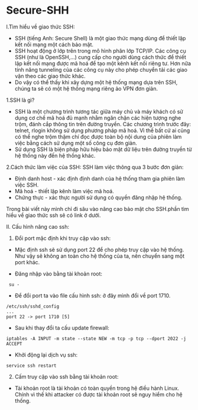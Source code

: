 Secure-SHH
==========
I.Tìm hiểu về giao thức SSH:

- SSH (tiếng Anh: Secure Shell) là một giao thức mạng dùng để thiết lập kết nối mạng một cách bảo mật. 
- SSH hoạt động ở lớp trên trong mô hình phân lớp TCP/IP. Các công cụ SSH (như là OpenSSH,...) cung cấp cho người dùng cách thức để thiết lập kết nối mạng được mã hoá để tạo một kênh kết nối riêng tư. Hơn nữa tính năng tunneling của các công cụ này cho phép chuyển tải các giao vận theo các giao thức khác. 
- Do vậy có thể thấy khi xây dựng một hệ thống mạng dựa trên SSH, chúng ta sẽ có một hệ thống mạng riêng ảo VPN đơn giản.

1.SSH là gì?
- SSH là một chương trình tương tác giữa máy chủ và máy khách có sử dụng cơ chế mã hoá đủ mạnh nhằm ngăn chặn các hiện tượng nghe trộm, đánh cắp thông tin trên đường truyền. Các chương trình trước đây: telnet, rlogin không sử dụng phương pháp mã hoá. Vì thế bất cứ ai cũng có thể nghe trộm thậm chí đọc được toàn bộ nội dung của phiên làm việc bằng cách sử dụng một số công cụ đơn giản.
- Sử dụng SSH là biện pháp hữu hiệu bảo mật dữ liệu trên đường truyền từ hệ thống này đến hệ thống khác.

2.Cách thức làm việc của SSH:
SSH làm việc thông qua 3 bước đơn giản:

- Định danh host - xác định định danh của hệ thống tham gia phiên làm việc SSH.
- Mã hoá - thiết lập kênh làm việc mã hoá.
- Chứng thực - xác thực người sử dụng có quyền đăng nhập hệ thống.

Trong bài viết này mình chỉ đi sâu vào nâng cao bảo mật cho SSH.phần tìm hiều về giao thức ssh sẽ có link ở dưới.

II. Cấu hình nâng cao ssh:

1. Đổi port mặc định khi truy cập vào ssh:
- Mặc định ssh sẽ sử dụng port 22 để cho phép truy cập vào hệ thống. Như vậy sẽ không an toàn cho hệ thống của ta, nên chuyển sang một port khác.

- Đăng nhập vào bằng tài khoản root:
```
 su -
```
- Để đổi port ta vào file cấu hình ssh: ở đây mình đổi về port 1710.
```
/etc/ssh/sshd_config
...
port 22 -> port 1710 [5]
```
- Sau khi thay đổi ta cấu update firewall:
```
iptables -A INPUT -m state --state NEW -m tcp -p tcp --dport 2022 -j ACCEPT
```
- Khởi động lại dịch  vụ ssh:
```
service ssh restart
```

2. Cấm truy cập vào ssh bằng tài khoản root:

- Tài khoản root là tài khoản có toàn quyền trong hệ điều hành Linux. Chính vì thế khi attacker có được tài khoản root sẽ nguy hiểm cho hệ thống.

















